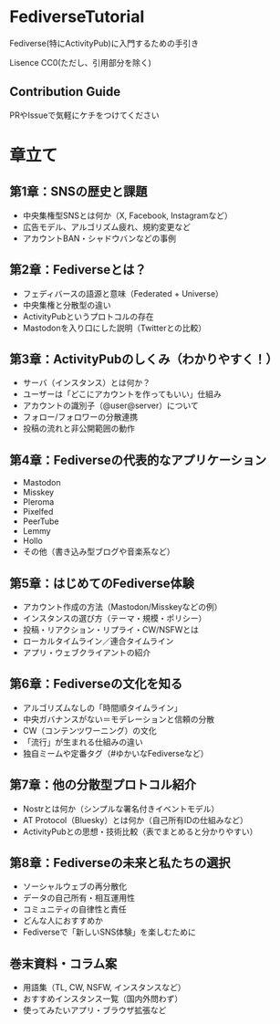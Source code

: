 # FediverseTutorial

Fediverse(特にActivityPub)に入門するための手引き

Lisence CC0(ただし、引用部分を除く)

## Contribution Guide
PRやIssueで気軽にケチをつけてください

# 章立て

## 第1章：SNSの歴史と課題
* 中央集権型SNSとは何か（X, Facebook, Instagramなど）
* 広告モデル、アルゴリズム疲れ、規約変更など
* アカウントBAN・シャドウバンなどの事例

## 第2章：Fediverseとは？
* フェディバースの語源と意味（Federated + Universe）
* 中央集権と分散型の違い
* ActivityPubというプロトコルの存在
* Mastodonを入り口にした説明（Twitterとの比較）

## 第3章：ActivityPubのしくみ（わかりやすく！）
* サーバ（インスタンス）とは何か？
* ユーザーは「どこにアカウントを作ってもいい」仕組み
* アカウントの識別子（@user@server）について
* フォロー/フォロワーの分散連携
* 投稿の流れと非公開範囲の動作

## 第4章：Fediverseの代表的なアプリケーション
* Mastodon
* Misskey
* Pleroma
* Pixelfed
* PeerTube
* Lemmy
* Hollo
* その他（書き込み型ブログや音楽系など）

## 第5章：はじめてのFediverse体験
* アカウント作成の方法（Mastodon/Misskeyなどの例）
* インスタンスの選び方（テーマ・規模・ポリシー）
* 投稿・リアクション・リプライ・CW/NSFWとは
* ローカルタイムライン／連合タイムライン
* アプリ・ウェブクライアントの紹介

## 第6章：Fediverseの文化を知る
* アルゴリズムなしの「時間順タイムライン」
* 中央ガバナンスがない＝モデレーションと信頼の分散
* CW（コンテンツワーニング）の文化
* 「流行」が生まれる仕組みの違い
* 独自ミームや定番タグ（#ゆかいなFediverseなど）

## 第7章：他の分散型プロトコル紹介
* Nostrとは何か（シンプルな署名付きイベントモデル）
* AT Protocol（Bluesky）とは何か（自己所有IDの仕組みなど）
* ActivityPubとの思想・技術比較（表でまとめると分かりやすい）

## 第8章：Fediverseの未来と私たちの選択
* ソーシャルウェブの再分散化
* データの自己所有・相互運用性
* コミュニティの自律性と責任
* どんな人におすすめか
* Fediverseで「新しいSNS体験」を楽しむために

## 巻末資料・コラム案
* 用語集（TL, CW, NSFW, インスタンスなど）
* おすすめインスタンス一覧（国内外問わず）
* 使ってみたいアプリ・ブラウザ拡張など